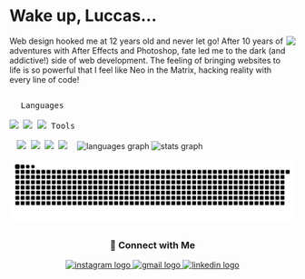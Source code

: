 <h1 align="left">Wake up, Luccas...</h1>

<img align="right" height="170" src="https://media0.giphy.com/media/v1.Y2lkPTc5MGI3NjExcmhpbmthOWd1d24wbDczNDZlZXFtb3I3eXRmcGNsN3ZsbjB5cnZoMCZlcD12MV9pbnRlcm5hbF9naWZfYnlfaWQmY3Q9Zw/ip5L71rU6sjcc/giphy.gif"  />

<p align="left">Web design hooked me at 12 years old and never let go! After 10 years of adventures with After Effects and Photoshop, fate led me to the dark (and addictive!) side of web development. The feeling of bringing websites to life is so powerful that I feel like Neo in the Matrix, hacking reality with every line of code!</p>


<p style="display: inline-block;" align="center">
<kbd>
    <kbd>Languages</kbd>
    <br>
    <br>
    <img width="30px" src="https://cdn.jsdelivr.net/gh/devicons/devicon/icons/javascript/javascript-original.svg" /> 
    <img width="30px" src="https://cdn.jsdelivr.net/gh/devicons/devicon/icons/html5/html5-original.svg" /> 
    <img width="30px" src="https://cdn.jsdelivr.net/gh/devicons/devicon/icons/css3/css3-original.svg" /> 
  </kbd>

   <kbd>
    <kbd>Tools</kbd>
    <br>
    <br>
    <img width="30px" src="https://cdn.jsdelivr.net/gh/devicons/devicon/icons/vscode/vscode-original.svg" />
    <img width="30px" src="https://cdn.jsdelivr.net/gh/devicons/devicon/icons/figma/figma-original.svg" />
    <img width="30px" src="https://cdn.jsdelivr.net/gh/devicons/devicon/icons/photoshop/photoshop-plain.svg">
    <img width="30px" src="https://cdn.jsdelivr.net/gh/devicons/devicon/icons/aftereffects/aftereffects-original.svg">
  </kbd>
  </p>


<div style="display: inline-block;" align="center">
  <img src="https://github-readme-stats.vercel.app/api/top-langs?username=luccas-sales&locale=en&hide_title=false&layout=compact&card_width=320&langs_count=5&theme=prussian&hide_border=true" height="150" alt="languages graph"  />
  <img src="https://github-readme-stats.vercel.app/api?username=luccas-sales&hide_title=true&hide_rank=false&show_icons=true&include_all_commits=true&count_private=true&disable_animations=false&theme=prussian&locale=en&hide_border=true" height="150" alt="stats graph"  />
</div>

<picture>
  <source media="(prefers-color-scheme: dark)" srcset="https://raw.githubusercontent.com/luccas-sales/luccas-sales/output/github-contribution-grid-snake-dark.svg">
  <source media="(prefers-color-scheme: light)" srcset="https://raw.githubusercontent.com/luccas-sales/luccas-sales/output/github-contribution-grid-snake.svg">
  <img alt="github contribution grid snake animation" src="https://raw.githubusercontent.com/luccas-sales/luccas-sales/output/github-contribution-grid-snake.svg">
</picture>

##

<h3 align="center">🤝 Connect with Me</h3>

<div align="center">
  <a href="https://www.instagram.com/12.21.3.3.1.19/" target="_blank">
    <img src="https://img.shields.io/static/v1?message=Instagram&logo=instagram&label=&color=E4405F&logoColor=white&labelColor=&style=for-the-badge" height="35" alt="instagram logo"  />
  </a>
  <a href="mailto:luccassales888@gmail.com" target="_blank">
    <img src="https://img.shields.io/static/v1?message=Gmail&logo=gmail&label=&color=D14836&logoColor=white&labelColor=&style=for-the-badge" height="35" alt="gmail logo"  />
  </a>
  <a href="https://www.linkedin.com/in/luccas-sales/" target="_blank">
    <img src="https://img.shields.io/static/v1?message=LinkedIn&logo=linkedin&label=&color=0077B5&logoColor=white&labelColor=&style=for-the-badge" height="35" alt="linkedin logo"  />
  </a>
</div>
